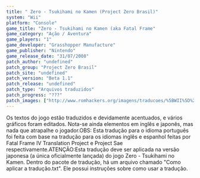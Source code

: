```yaml
---
title: " Zero - Tsukihami no Kamen (Project Zero Brasil)"
system: "Wii"
platform: "Console"
game_title: "Zero - Tsukihami no Kamen (aka Fatal Frame"
game_category: "Ação / Aventura"
game_players: "1"
game_developer: "Grasshopper Manufacture"
game_publisher: "Nintendo"
game_release_date: "31/07/2008"
patch_author: "undefined"
patch_group: "Project Zero Brasil"
patch_site: "undefined"
patch_version: "Beta 1.1"
patch_release: "undefined"
patch_type: "Arquivos traduzidos"
patch_progress: "???"
patch_images: ["http://www.romhackers.org/imagens/traducoes/%5BWII%5D%20Zero%20-%20Tsukihami%20no%20Kamen%20-%20Project%20Zero%20Brasil%20-%201.jpg","http://www.romhackers.org/imagens/traducoes/%5BWII%5D%20Zero%20-%20Tsukihami%20no%20Kamen%20-%20Project%20Zero%20Brasil%20-%202.jpg","http://www.romhackers.org/imagens/traducoes/%5BWII%5D%20Zero%20-%20Tsukihami%20no%20Kamen%20-%20Project%20Zero%20Brasil%20-%203.jpg"]
---
```

Os textos do jogo estão traduzidos e devidamente acentuados, e vários gráficos foram editados. Nota-se ainda elementos em inglês e japonês, mas nada que atrapalhe o jogador.OBS: Esta tradução para o idioma português foi feita com base na tradução para os idiomas inglês e espanhol feitas por Fatal Frame IV Translation Project e Project Sae respectivamente.ATENÇÃO:Esta tradução deve ser aplicada na versão japonesa (a única oficialmente lançada) do jogo Zero - Tsukihami no Kamen. Dentro do pacote de tradução, há um arquivo chamado "Como aplicar a tradução.txt". Ele possui instruções sobre como usar a tradução.